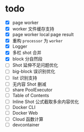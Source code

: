 # todo

- [x] page worker
- [x] worker 文件缓存支持
- [x] page worker local page result
- [x] 重构 `processor` 为 `worker`
- [x] Logger
- [x] 多栏 shot 合并
- [x] block 分自然段
- [ ] Shot 延伸不足问题优化
- [ ] big-block 误识别优化
- [ ] list 识别支持
- [ ] 无内容 Shot 删减
- [ ] share PoolExecutor
- [ ] Table of Contents
- [ ] Inline Shot 公式截取多余内容优化
- [ ] Docker CLI
- [ ] Docker Web
- [ ] Cloud 函数计算
- [ ] devcontainer

